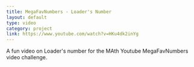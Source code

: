 ```yaml
---
title: MegaFavNumbers - Loader's Number
layout: default
type: video
category: project
link: https://www.youtube.com/watch?v=HKu4dk2inYg
---
```


A fun video on Loader's number for the MAth Youtube MegaFavNumbers video challenge. 
